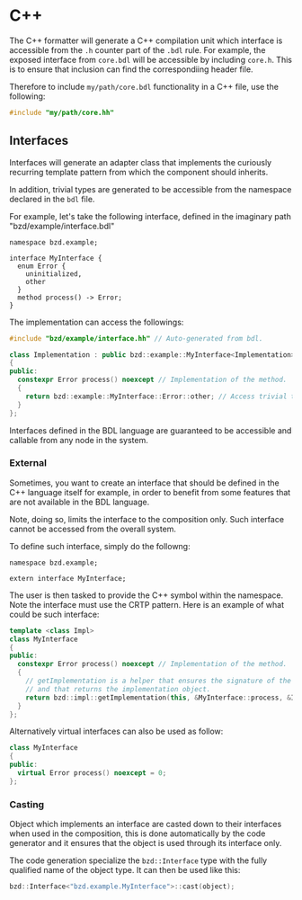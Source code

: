 # C++

The C++ formatter will generate a C++ compilation unit which interface is accessible from the `.h` counter part of the `.bdl` rule. For example, the exposed interface from `core.bdl` will be accessible by including `core.h`.
This is to ensure that inclusion can find the correspondiing header file.

Therefore to include `my/path/core.bdl` functionality in a C++ file, use the following:

```c++
#include "my/path/core.hh"
```

## Interfaces

Interfaces will generate an adapter class that implements the curiously recurring template pattern from which the component should inherits.

In addition, trivial types are generated to be accessible from the namespace declared in the `bdl` file.

For example, let's take the following interface, defined in the imaginary path "bzd/example/interface.bdl"

```bdl
namespace bzd.example;

interface MyInterface {
  enum Error {
    uninitialized,
    other
  }
  method process() -> Error;
}
```

The implementation can access the followings:

```c++
#include "bzd/example/interface.hh" // Auto-generated from bdl.

class Implementation : public bzd::example::MyInterface<Implementation> // Adapter for the component.
{
public:
  constexpr Error process() noexcept // Implementation of the method.
  {
    return bzd::example::MyInterface::Error::other; // Access trivial types.
  }
};
```

Interfaces defined in the BDL language are guaranteed to be accessible and callable from any node in the system.

### External

Sometimes, you want to create an interface that should be defined in the C++ language itself for example, in order
to benefit from some features that are not available in the BDL language.

Note, doing so, limits the interface to the composition only. Such interface cannot be accessed from the overall system.

To define such interface, simply do the followng:

```bdl
namespace bzd.example;

extern interface MyInterface;
```

The user is then tasked to provide the C++ symbol within the namespace. Note the interface must use the CRTP pattern.
Here is an example of what could be such interface:

```c++
template <class Impl>
class MyInterface
{
public:
  constexpr Error process() noexcept // Implementation of the method.
  {
    // getImplementation is a helper that ensures the signature of the interface matches the implementation
    // and that returns the implementation object.
    return bzd::impl::getImplementation(this, &MyInterface::process, &Impl::process)->process();
  }
};
```

Alternatively virtual interfaces can also be used as follow:

```c++
class MyInterface
{
public:
  virtual Error process() noexcept = 0;
};
```

### Casting

Object which implements an interface are casted down to their interfaces when used in the composition, this is done
automatically by the code generator and it ensures that the object is used through its interface only.

The code generation specialize the `bzd::Interface` type with the fully qualified name of the object type. It can then
be used like this:

```c++
bzd::Interface<"bzd.example.MyInterface">::cast(object);
```
